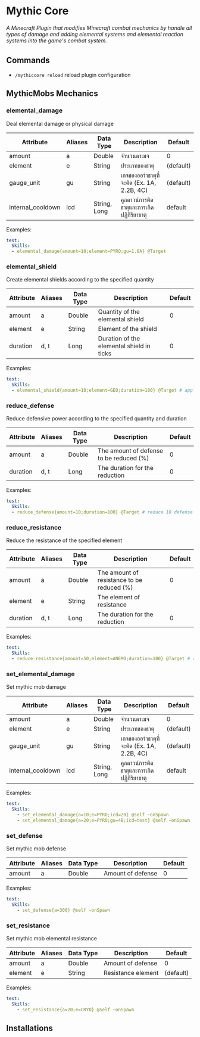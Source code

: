 # Mythic Core

###### A Minecraft Plugin that modifies Minecraft combat mechanics by handle all types of damage and adding elemental systems and elemental reaction systems into the game's combat system.

## Commands

- `/mythiccore reload` reload plugin configuration

## MythicMobs Mechanics

### elemental_damage
Deal elemental damage or physical damage


| Attribute         | Aliases | Data Type    | Description                                | Default   |
|-------------------|---------|--------------|--------------------------------------------|-----------|
| amount            | a       | Double       | จำนวนดาเมจ                                 | 0         | 
| element           | e       | String       | ประเภทของธาตุ                              | (default) | 
| gauge_unit        | gu      | String       | เกจของออร่าธาตุที่จะติด (Ex. 1A, 2.2B, 4C) | (default) |
| internal_cooldown | icd     | String, Long | คูลดาวน์การติดธาตุและการเกิดปฏิกิริยาธาตุ  | default   | 

Examples:
```yml
test:
  Skills:
  - elemental_damage{amount=10;element=PYRO;gu=1.0A} @Target
```

### elemental_shield
Create elemental shields according to the specified quantity

| Attribute | Aliases | Data Type | Description                               | Default |
|-----------|---------|-----------|-------------------------------------------|---------|
| amount    | a       | Double    | Quantity of the elemental shield          | 0       | 
| element   | e       | String    | Element of the shield                     |         | 
| duration  | d, t    | Long      | Duration of the elemental shield in ticks | 0       |

Examples:
```yml
test:
  Skills:
  - elemental_shield{amount=10;element=GEO;duration=100} @Target # apply geo shield for 5 seconds
```

### reduce_defense
Reduce defensive power according to the specified quantity and duration

| Attribute | Aliases | Data Type | Description                             | Default  |
|-----------|---------|-----------|-----------------------------------------|----------|
| amount    | a       | Double    | The amount of defense to be reduced (%) | 0        | 
| duration  | d, t    | Long      | The duration for the reduction          | 0        |

Examples:
```yml
test:
  Skills:
  - reduce_defense{amount=10;duration=100} @Target # reduce 10 defense for 5 seconds
```

### reduce_resistance
Reduce the resistance of the specified element

| Attribute | Aliases | Data Type | Description                                | Default |
|-----------|---------|-----------|--------------------------------------------|---------|
| amount    | a       | Double    | The amount of resistance to be reduced (%) | 0       | 
| element   | e       | String    | The element of resistance                  |         |
| duration  | d, t    | Long      | The duration for the reduction             | 0       |

Examples:
```yml
test:
  Skills:
  - reduce_resistance{amount=50;element=ANEMO;duration=100} @Target # reduce 50% of anemo resistance
```

### set_elemental_damage
Set mythic mob damage

| Attribute         | Aliases | Data Type    | Description                                | Default   |
|-------------------|---------|--------------|--------------------------------------------|-----------|
| amount            | a       | Double       | จำนวนดาเมจ                                 | 0         | 
| element           | e       | String       | ประเภทของธาตุ                              | (default) | 
| gauge_unit        | gu      | String       | เกจของออร่าธาตุที่จะติด (Ex. 1A, 2.2B, 4C) | (default) |
| internal_cooldown | icd     | String, Long | คูลดาวน์การติดธาตุและการเกิดปฏิกิริยาธาตุ  | default   | 

Examples:
```yml
test:
  Skills:
    - set_elemental_damage{a=10;e=PYRO;icd=20} @self ~onSpawn
    - set_elemental_damage{a=20;e=PYRO;gu=4B;icd=test} @self ~onSpawn
```

### set_defense
Set mythic mob defense

| Attribute         | Aliases | Data Type      | Description       | Default   |
|-------------------|---------|----------------|-------------------|-----------|
| amount            | a       | Double         | Amount of defense | 0         | 

Examples:
```yml
test:
  Skills:
    - set_defense{a=300} @self ~onSpawn
```

### set_resistance
Set mythic mob elemental resistance

| Attribute | Aliases | Data Type | Description          | Default   |
|-----------|---------|-----------|----------------------|-----------|
| amount    | a       | Double    | Amount of defense    | 0         | 
| element   | e       | String    | Resistance element   | (default) |

Examples:
```yml
test:
  Skills:
    - set_resistance{a=20;e=CRYO} @self ~onSpawn
```

## Installations

